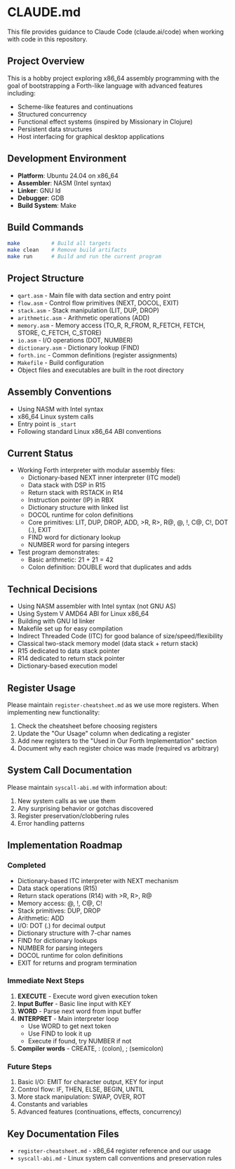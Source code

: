 # CLAUDE.md

This file provides guidance to Claude Code (claude.ai/code) when working with code in this repository.

## Project Overview

This is a hobby project exploring x86_64 assembly programming with the goal of bootstrapping a Forth-like language with advanced features including:
- Scheme-like features and continuations
- Structured concurrency
- Functional effect systems (inspired by Missionary in Clojure)
- Persistent data structures
- Host interfacing for graphical desktop applications

## Development Environment

- **Platform**: Ubuntu 24.04 on x86_64
- **Assembler**: NASM (Intel syntax)
- **Linker**: GNU ld
- **Debugger**: GDB
- **Build System**: Make

## Build Commands

```bash
make          # Build all targets
make clean    # Remove build artifacts
make run      # Build and run the current program
```

## Project Structure

- `qart.asm` - Main file with data section and entry point
- `flow.asm` - Control flow primitives (NEXT, DOCOL, EXIT)
- `stack.asm` - Stack manipulation (LIT, DUP, DROP)
- `arithmetic.asm` - Arithmetic operations (ADD)
- `memory.asm` - Memory access (TO_R, R_FROM, R_FETCH, FETCH, STORE, C_FETCH, C_STORE)
- `io.asm` - I/O operations (DOT, NUMBER)
- `dictionary.asm` - Dictionary lookup (FIND)
- `forth.inc` - Common definitions (register assignments)
- `Makefile` - Build configuration
- Object files and executables are built in the root directory

## Assembly Conventions

- Using NASM with Intel syntax
- x86_64 Linux system calls
- Entry point is `_start`
- Following standard Linux x86_64 ABI conventions

## Current Status

- Working Forth interpreter with modular assembly files:
  - Dictionary-based NEXT inner interpreter (ITC model)
  - Data stack with DSP in R15
  - Return stack with RSTACK in R14
  - Instruction pointer (IP) in RBX
  - Dictionary structure with linked list
  - DOCOL runtime for colon definitions
  - Core primitives: LIT, DUP, DROP, ADD, >R, R>, R@, @, !, C@, C!, DOT (.), EXIT
  - FIND word for dictionary lookup
  - NUMBER word for parsing integers
- Test program demonstrates:
  - Basic arithmetic: 21 + 21 = 42
  - Colon definition: DOUBLE word that duplicates and adds

## Technical Decisions

- Using NASM assembler with Intel syntax (not GNU AS)
- Using System V AMD64 ABI for Linux x86_64
- Building with GNU ld linker
- Makefile set up for easy compilation
- Indirect Threaded Code (ITC) for good balance of size/speed/flexibility
- Classical two-stack memory model (data stack + return stack)
- R15 dedicated to data stack pointer
- R14 dedicated to return stack pointer
- Dictionary-based execution model

## Register Usage

Please maintain `register-cheatsheet.md` as we use more registers. When implementing new functionality:
1. Check the cheatsheet before choosing registers
2. Update the "Our Usage" column when dedicating a register
3. Add new registers to the "Used in Our Forth Implementation" section
4. Document why each register choice was made (required vs arbitrary)

## System Call Documentation

Please maintain `syscall-abi.md` with information about:
1. New system calls as we use them
2. Any surprising behavior or gotchas discovered
3. Register preservation/clobbering rules
4. Error handling patterns

## Implementation Roadmap

### Completed
- Dictionary-based ITC interpreter with NEXT mechanism
- Data stack operations (R15)
- Return stack operations (R14) with >R, R>, R@
- Memory access: @, !, C@, C!
- Stack primitives: DUP, DROP
- Arithmetic: ADD
- I/O: DOT (.) for decimal output
- Dictionary structure with 7-char names
- FIND for dictionary lookups
- NUMBER for parsing integers
- DOCOL runtime for colon definitions
- EXIT for returns and program termination

### Immediate Next Steps
1. **EXECUTE** - Execute word given execution token
2. **Input Buffer** - Basic line input with KEY
3. **WORD** - Parse next word from input buffer
4. **INTERPRET** - Main interpreter loop
   - Use WORD to get next token
   - Use FIND to look it up
   - Execute if found, try NUMBER if not
5. **Compiler words** - CREATE, : (colon), ; (semicolon)

### Future Steps
1. Basic I/O: EMIT for character output, KEY for input
2. Control flow: IF, THEN, ELSE, BEGIN, UNTIL
3. More stack manipulation: SWAP, OVER, ROT
4. Constants and variables
5. Advanced features (continuations, effects, concurrency)

## Key Documentation Files

- `register-cheatsheet.md` - x86_64 register reference and our usage
- `syscall-abi.md` - Linux system call conventions and preservation rules